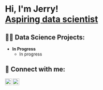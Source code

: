 <h1>Hi, I'm Jerry! <br/><a href="https://linkedin.com/in/gerardoagonzalez">Aspiring data scientist</a></h1>

<h2>👨‍💻 Data Science Projects:</h2>

- <b>In Progress</b>
  - In progress


<h2> 🤳 Connect with me:</h2>

[<img align="left" alt="JerryGonzalez | Twitter" width="22px" src="https://cdn.jsdelivr.net/npm/simple-icons@v3/icons/twitter.svg" />][twitter]
[<img align="left" alt="JerryGonzalez | LinkedIn" width="22px" src="https://cdn.jsdelivr.net/npm/simple-icons@v3/icons/linkedin.svg" />][linkedin]

[twitter]: https://twitter.com/GonzalezJerry16
[linkedin]: https://linkedin.com/in/gerardoagonzalez

<!--
**joshmadakor1/joshmadakor1** is a ✨ _special_ ✨ repository because its `README.md` (this file) appears on your GitHub profile.

Here are some ideas to get you started:

- 🔭 I’m currently working on ...
- 🌱 I’m currently learning ...
- 👯 I’m looking to collaborate on ...
- 🤔 I’m looking for help with ...
- 💬 Ask me about ...
- 📫 How to reach me: ...
- 😄 Pronouns: ...
- ⚡ Fun fact: ...
-->
